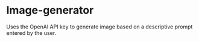 # Image-generator
Uses the OpenAI API key to generate image based on a descriptive prompt entered by the user.

